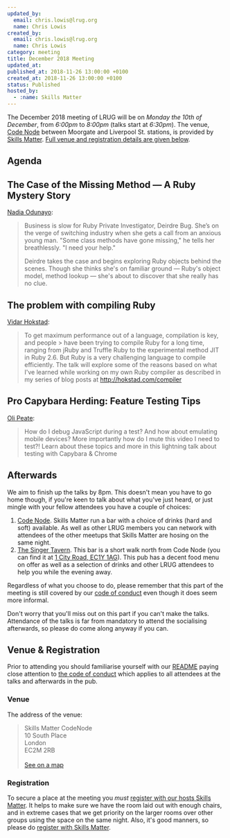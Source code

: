 ```yaml
---
updated_by:
  email: chris.lowis@lrug.org
  name: Chris Lowis
created_by:
  email: chris.lowis@lrug.org
  name: Chris Lowis
category: meeting
title: December 2018 Meeting
updated_at:
published_at: 2018-11-26 13:00:00 +0100
created_at: 2018-11-26 13:00:00 +0100
status: Published
hosted_by:
  - :name: Skills Matter
---
```


The December 2018 meeting of LRUG will be on *Monday the 10th of December*,
from _6:00pm_ to _8:00pm_ (talks start at _6:30pm_).  The venue, [Code
Node][skills-matter-venue] between Moorgate and Liverpool St. stations, is
provided by [Skills Matter](http://www.skillsmatter.com).  [Full venue and
registration details are given below](#december18registration).

Agenda
------

## The Case of the Missing Method — A Ruby Mystery Story

[Nadia Odunayo](https://twitter.com/nodunayo):

> Business is slow for Ruby Private Investigator, Deirdre Bug. She’s
> on the verge of switching industry when she gets a call from an
> anxious young man. "Some class methods have gone missing," he tells
> her breathlessly. "I need your help."
>
> Deirdre takes the case and begins exploring Ruby objects behind the
> scenes. Though she thinks she's on familiar ground — Ruby's object
> model, method lookup — she's about to discover that she really has no
> clue.

## The problem with compiling Ruby

[Vidar Hokstad](https://twitter.com/vhokstad):

> To get maximum performance out of a language, compilation is key, and people > have been trying to compile Ruby for a long time, ranging from jRuby and
> Truffle Ruby to the experimental method JIT in Ruby 2.6. But Ruby is a very
> challenging language to compile efficiently. The talk will explore some of
> the reasons based on what I've learned while working on my own Ruby compiler
> as described in my series of blog posts at http://hokstad.com/compiler

## Pro Capybara Herding: Feature Testing Tips

[Oli Peate](https://twitter.com/olipeate):

> How do I debug JavaScript during a test? And how about emulating mobile
> devices? More importantly how do I mute this video I need to test?! Learn
> about these topics and more in this lightning talk about testing with
> Capybara & Chrome

Afterwards
----------

We aim to finish up the talks by 8pm.  This doesn't mean you have to go home
though, if you're keen to talk about what you've just heard, or just mingle with
your fellow attendees you have a couple of choices:

1. [Code Node][skills-matter-venue].  Skills Matter run a bar with a choice of
   drinks (hard and soft) available.  As well as other LRUG members you can
   network with attendees of the other meetups that Skills Matter are hosing on
   the same night.
2. [The Singer Tavern](http://singertavern.com/).  This bar is a short walk
   north from Code Node (you can find it at [1 City Road, EC1Y
   1AG](https://goo.gl/maps/w9kPu)).  This pub has a decent food menu on offer
   as well as a selection of drinks and other LRUG attendees to help you
   while the evening away.

Regardless of what you choose to do, please remember that this part of the
meeting is still covered by our [code of
conduct](http://readme.lrug.org/#code-of-condut) even though it does seem more
informal.

Don't worry that you'll miss out on this part if you can't make the talks.
Attendance of the talks is far from mandatory to attend the socialising
afterwards, so please do come along anyway if you can.

Venue & Registration <a name="december18registration">&nbsp;</a>
----------------------------------------------------------------

Prior to attending you should familiarise yourself with our
[README](http://readme.lrug.org/) paying close attention to [the code of
conduct](http://readme.lrug.org/#code-of-conduct) which applies to
all attendees at the talks and afterwards in the pub.

### Venue

The address of the venue:

> Skills Matter CodeNode<br/>10 South Place<br/>London<br/>EC2M 2RB<br/><br/>[See on a map](https://goo.gl/maps/ONJT4)

### Registration

To secure a place at the meeting you *must* [register with our hosts
Skills Matter][skills-matter-event].  It helps to make sure we have the room
laid out with enough chairs, and in extreme cases that we get priority on the
larger rooms over other groups using the space on the same night.  Also, it's
good manners, so please do [register with Skills Matter][skills-matter-event].

[skills-matter-venue]: https://skillsmatter.com/locations/264-skills-matter-codenode
[skills-matter-event]: https://skillsmatter.com/meetups/11321-lrug-london-ruby-user-group

